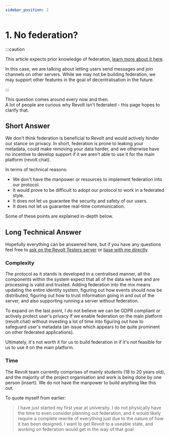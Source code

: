 ```yaml
---
sidebar_position: 2
---
```


# 1. No federation?

:::caution

This article expects prior knowledge of federation, [learn more about it here](https://matrix.org/faq/#what-does-federated-mean%3F).

In this case, we are talking about letting users send messages and join channels on other servers. While we may not be building federation, we may support other features in the goal of decentralisation in the future.

:::

This question comes around every now and then.<br/>A lot of people are curious why Revolt isn't federated - this page hopes to clarify that.

## Short Answer

We don't think federation is beneficial to Revolt and would actively hinder our stance on privacy. In short, federation is prone to leaking your metadata, could make removing your data harder, and we otherwise have no incentive to develop support if it we aren't able to use it for the main platform (revolt.chat).

In terms of technical reasons:
- We don't have the manpower or resources to implement federation into our protocol.
- It would prove to be difficult to adopt our protocol to work in a federated style.
- It does not let us guarantee the security and safety of our users.
- It does not let us guarantee real-time communication.

Some of these points are explained in-depth below.

## Long Technical Answer

Hopefully everything can be answered here, but if you have any questions feel free to [ask on the Revolt Testers server](https://rvlt.gg/Testers) or [liase with me directly](https://insrt.uk).

### Complexity

The protocol as it stands is developed in a centralised manner, all the components within the system expect that all of the data we have and are processing is valid and trusted. Adding federation into the mix means updating the entire identity system, figuring out how events should now be distributed, figuring out how to trust information going in and out of the server, and also supporting running a server without federation.

To expand on the last point, I do not believe we can be GDPR compliant or actively protect user's privacy if we enable federation on the main platform (revolt.chat) without investing a lot of time into figuring out how to safeguard user's metadata (an issue which appears to be quite prominent on other federated applications).

Ultimately, it's not worth it for us to build federation in if it's not feasible for us to use it on the main platform.

### Time

The Revolt team currently comprises of mainly students (18 to 20 years old), and the majority of the project organisation and work is being done by one person (insert). We do not have the manpower to build anything like this out.

To quote myself from earlier:

> I have just started my first year at university. I do not physically have the time to even consider planning out federation, and it would likely require a complete rewrite of everything just due to the nature of how it has been designed. I want to get Revolt to a useable state, and working on federation would get in the way of that goal.
